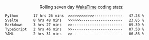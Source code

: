 <p align="center">Rolling seven day <a href='https://wakatime.com/'> WakaTime</a> coding stats:</p>
<!--START_SECTION:waka-->

```txt
Python       17 hrs 26 mins  >>>>>>>>>>>>-------------   47.28 %
Svelte       8 hrs 48 mins   >>>>>>-------------------   23.85 %
Markdown     3 hrs 27 mins   >>-----------------------   09.39 %
TypeScript   2 hrs 46 mins   >>-----------------------   07.50 %
YAML         2 hrs 31 mins   >>-----------------------   06.86 %
```

<!--END_SECTION:waka-->
